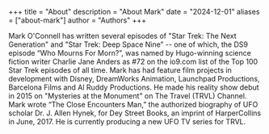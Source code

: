 +++
title = "About"
description = "About Mark"
date = "2024-12-01"
aliases = ["about-mark"]
author = "Authors"
+++

Mark O'Connell has written several episodes of "Star Trek: The Next Generation" and "Star Trek: Deep Space Nine” -- one of which, the DS9 episode “Who Mourns For Morn?”, was named by Hugo-winning science fiction writer Charlie Jane Anders as #72 on the io9.com list of the Top 100 Star Trek episodes of all time. Mark has had feature film projects in development with Disney, DreamWorks Animation, Launchpad Productions, Barcelona Films and Al Ruddy Productions. He made his reality show debut in 2015 on "Mysteries at the Monument" on The Travel (TRVL) Channel. Mark wrote “The Close Encounters Man,” the authorized biography of UFO scholar Dr. J. Allen Hynek, for Dey Street Books, an imprint of HarperCollins in June, 2017. He is currently producing a new UFO TV series for TRVL. 

